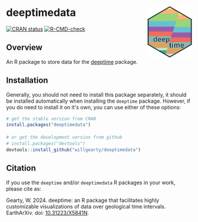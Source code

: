 # deeptimedata <img src="man/figures/logo.png" align="right" alt="" width="120">

<!-- badges: start -->
[![CRAN status](https://www.r-pkg.org/badges/version/deeptimedata)](https://CRAN.R-project.org/package=deeptimedata)
[![R-CMD-check](https://github.com/willgearty/deeptimedata/actions/workflows/R-CMD-check.yaml/badge.svg)](https://github.com/willgearty/deeptimedata/actions/workflows/R-CMD-check.yaml)
<!-- badges: end -->

## Overview
An R package to store data for the [deeptime](https://williamgearty.com/deeptime/) package.

## Installation

Generally, you should not need to install this package separately, it should be installed automatically when installing the `deeptime` package. However, if you do need to install it on it's own, you can use either of these options:

```r
# get the stable version from CRAN
install.packages("deeptimedata")

# or get the development version from github
# install.packages("devtools")
devtools::install_github("willgearty/deeptimedata")
```

## Citation

If you use the `deeptime` and/or `deeptimedata` R packages in your work, please cite as:

Gearty, W. 2024. deeptime: an R package that facilitates highly customizable visualizations of data over geological time intervals. EarthArXiv. doi: [10.31223/X5841N](https://doi.org/10.31223/X5841N).
